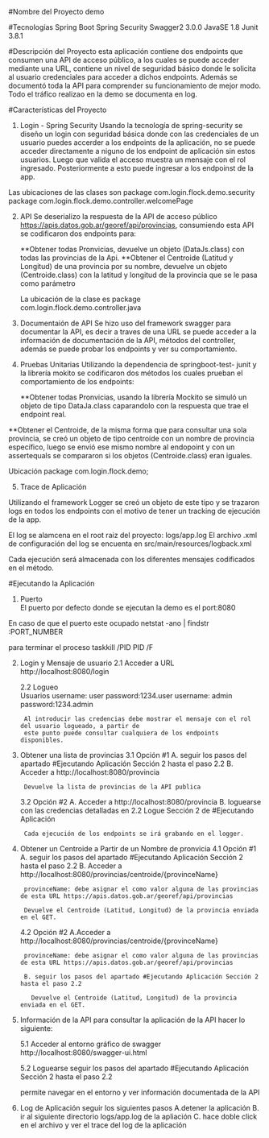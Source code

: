 #Nombre del Proyecto
demo

#Tecnologías 
Spring Boot 
Spring Security 
Swagger2 3.0.0
JavaSE 1.8
Junit 3.8.1

#Descripción del Proyecto 
esta aplicación contiene dos endpoints que consumen una API de acceso público, a los cuales se puede acceder mediante una URL, contiene un nivel de seguridad básico donde le solicita al usuario credenciales para acceder
a dichos endpoints. Además se documentó toda la API para comprender su funcionamiento de mejor modo. Todo el 
tráfico realizao en la demo se documenta en log. 

#Características del Proyecto 
1. Login - Spring Security 
Usando la tecnología de spring-security se diseño un login con seguridad básica donde con las credenciales 
de un usuario puedes accerder a los endpoints de la aplicación, no se puede acceder directamente a niguno de los endpoint de aplicación sin estos usuarios. Luego que valida el acceso muestra un mensaje con el rol ingresado. Posteriormente a esto puede ingresar a los endpoinst de la app. 

Las ubicaciones de las clases son package com.login.flock.demo.security
                                  package com.login.flock.demo.controller.welcomePage  

2. API 
Se deserializo la respuesta de la API de acceso público https://apis.datos.gob.ar/georef/api/provincias, 
consumiendo esta API se codificaron dos endpoints para: 

    **Obtener todas Pronvicias, devuelve un objeto (DataJs.class) con todas las provincias de la Api.
    **Obtener el Centroide (Latitud y Longitud) de una provincia por su nombre, devuelve un objeto (Centroide.class) con la latitud y longitud de la provincia que se le pasa como parámetro  

    La ubicación de la clase es package com.login.flock.demo.controller.java

3. Documentaión de API
Se hizo uso del framework swagger para documentar la API, es decir a traves de una URL se puede 
acceder a la información  de documentación de la API, métodos del controller, además se puede probar 
los endpoints y ver su comportamiento. 


4. Pruebas Unitarias 
Utilizando la dependencia de springboot-test- junit y la librería mokito se codificaron dos métodos 
los cuales prueban el comportamiento de los endpoints: 
   
    **Obtener todas Pronvicias, usando la librería Mockito se simuló un objeto de tipo DataJa.class 
    caparandolo con la respuesta que trae el endpoint real. 

  **Obtener el Centroide, de la misma forma que para consultar una sola provincia, se creó un 
  objeto de tipo centroide con un nombre de provincia específico, luego se envió ese mismo 
  nombre al endopoint y con un assertequals se compararon si los objetos (Centroide.class) 
  eran iguales. 

  Ubicación package com.login.flock.demo;

5. Trace de Aplicación 

Utilizando el framework Logger se creó un objeto de este tipo y se trazaron logs en todos los 
endpoints con el motivo de tener un tracking de ejecución de la app. 

El log se alamcena en el root raiz del proyecto: logs/app.log
El archivo .xml de configuración del log se encuenta en src/main/resources/logback.xml

Cada ejecución será almacenada con los diferentes mensajes codificados en el método.

#Ejecutando la Aplicación 
1. Puerto  
El puerto  por defecto donde se ejecutan la demo es el port:8080 

En caso de que el puerto este ocupado 
netstat -ano | findstr :PORT_NUMBER

para terminar el proceso 
taskkill /PID PID /F

2. Login y Mensaje de usuario 
    2.1 Acceder a
        URL http://localhost:8080/login

    2.2 Logueo  
         Usuarios 
            username: user password:1234.user 
            username: admin password:1234.admin

        Al introducir las credencias debe mostrar el mensaje con el rol del usuario logueado, a partir de 
        este punto puede consultar cualquiera de los endpoints disponibles. 

3. Obtener una lista de provincias 
    3.1 Opción #1 
        A. seguir los pasos del apartado #Ejecutando Aplicación Sección 2 hasta el paso 2.2 
        B. Acceder a 
            http://localhost:8080/provincia 
    
        Devuelve la lista de provincias de la API publica 

    3.2 Opción #2 
        A. Acceder a 
            http://localhost:8080/provincia 
        B. loguearse con las credencias detalladas en 2.2 Logue Sección 2 de #Ejecutando Aplicación 

        Cada ejecución de los endpoints se irá grabando en el logger. 

4. Obtener un Centroide a Partir de un Nombre de pronvicia 
    4.1 Opción #1 
        A. seguir los pasos del apartado #Ejecutando Aplicación Sección 2 hasta el paso 2.2 
        B. Acceder a 
            http://localhost:8080/provincias/centroide/{provinceName}
        
        provinceName: debe asignar el como valor alguna de las provincias de esta URL https://apis.datos.gob.ar/georef/api/provincias
    
        Devuelve el Centroide (Latitud, Longitud) de la provincia enviada en el GET. 

    4.2 Opción #2
        A.Acceder a 
            http://localhost:8080/provincias/centroide/{provinceName}
        
        provinceName: debe asignar el como valor alguna de las provincias de esta URL https://apis.datos.gob.ar/georef/api/provincias

        B. seguir los pasos del apartado #Ejecutando Aplicación Sección 2 hasta el paso 2.2 

          Devuelve el Centroide (Latitud, Longitud) de la provincia enviada en el GET.

5. Información de la API
    para consultar la aplicación de la API hacer lo siguiente:
    
    5.1 Acceder al entorno gráfico de swagger 
        http://localhost:8080/swagger-ui.html

    5.2 Loguearse 
    seguir los pasos del apartado #Ejecutando Aplicación Sección 2 hasta el paso 2.2

    permite navegar en el entorno y ver información documentada de la API

6. Log de Aplicación 
    seguir los siguientes pasos 
    A.detener la aplicación 
    B. ir al siguiente directorio logs/app.log de la apliación 
    C. hace doble click en el archivo y ver el trace del log de la aplicación  
